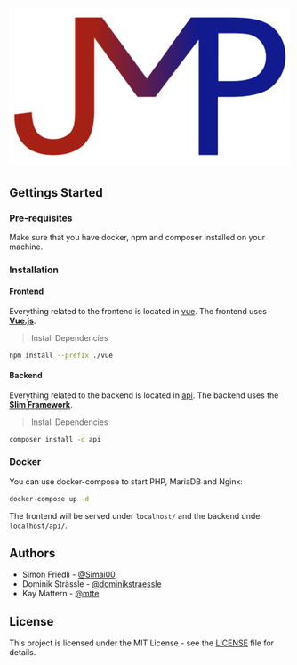 # ![JMP](logo.png)

## Gettings Started

### Pre-requisites

Make sure that you have docker, npm and composer installed on your machine.

### Installation

#### Frontend

Everything related to the frontend is located in [vue](vue). The frontend uses **[Vue.js](https://vuejs.org/)**.

> Install Dependencies

```bash
npm install --prefix ./vue
```

#### Backend

Everything related to the backend is located in [api](api). The backend uses the **[Slim Framework](https://www.slimframework.com/)**.
> Install Dependencies
```bash
composer install -d api
```

### Docker

You can use docker-compose to start PHP, MariaDB and Nginx:

```bash
docker-compose up -d
```

The frontend will be served under `localhost/` and the backend under `localhost/api/`.

## Authors

- Simon Friedli - [@Simai00](https://github.com/Simai00)
- Dominik Strässle - [@dominikstraessle](https://github.com/dominikstraessle)
- Kay Mattern - [@mtte](https://github.com/mtte)

## License

This project is licensed under the MIT License - see the [LICENSE](LICENSE) file for details.
